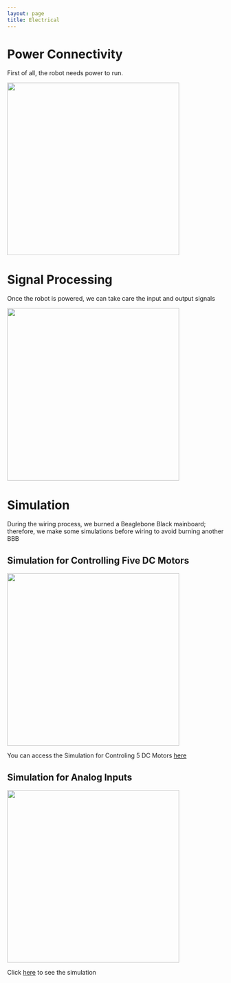 ```yaml
---
layout: page
title: Electrical
---
```


# Power Connectivity

First of all, the robot needs power to run.

<img src="{{site.url}}/images/PowerConnectivity.png" width="400">

# Signal Processing

Once the robot is powered, we can take care the input and output signals

<img src="{{site.url}}/images/SignalProcessing.png" width="400">

# Simulation

During the wiring process, we burned a Beaglebone Black mainboard; therefore, we make some simulations before wiring to avoid burning another BBB

## Simulation for Controlling Five DC Motors 

<img src="{{site.url}}/images/SimulationWithArduino.JPG" width="400">

You can access the Simulation for Controling 5 DC Motors [here](https://123d.circuits.io/circuits/1615967-control-5-dc-motors)

## Simulation for Analog Inputs

<img src="{{site.url}}/images/SimulationWithArduinoAnalogInputs.JPG" width="400">

Click [here](https://123d.circuits.io/circuits/1954302-analog-inputs-with-led-indicators) to see the simulation
